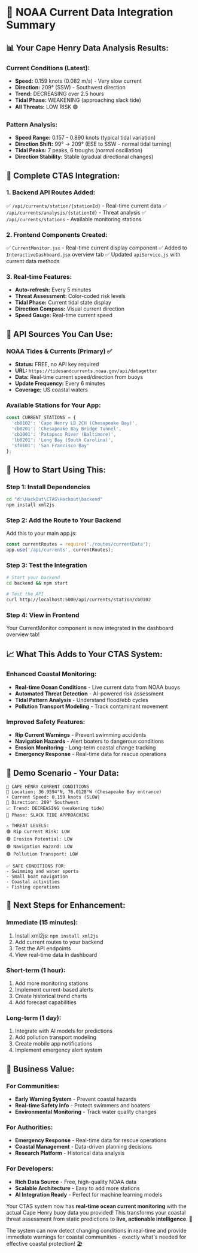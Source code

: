 # 🌊 NOAA Current Data Integration Summary

## 📊 **Your Cape Henry Data Analysis Results:**

### **Current Conditions (Latest):**
- **Speed:** 0.159 knots (0.082 m/s) - Very slow current
- **Direction:** 209° (SSW) - Southwest direction
- **Trend:** DECREASING over 2.5 hours
- **Tidal Phase:** WEAKENING (approaching slack tide)
- **All Threats:** LOW RISK 🟢

### **Pattern Analysis:**
- **Speed Range:** 0.157 - 0.890 knots (typical tidal variation)
- **Direction Shift:** 99° → 209° (ESE to SSW - normal tidal turning)
- **Tidal Peaks:** 7 peaks, 6 troughs (normal oscillation)
- **Direction Stability:** Stable (gradual directional changes)

## 🔗 **Complete CTAS Integration:**

### **1. Backend API Routes Added:**
✅ `/api/currents/station/{stationId}` - Real-time current data
✅ `/api/currents/analysis/{stationId}` - Threat analysis
✅ `/api/currents/stations` - Available monitoring stations

### **2. Frontend Components Created:**
✅ `CurrentMonitor.jsx` - Real-time current display component
✅ Added to `InteractiveDashboard.jsx` overview tab
✅ Updated `apiService.js` with current data methods

### **3. Real-time Features:**
- **Auto-refresh:** Every 5 minutes
- **Threat Assessment:** Color-coded risk levels
- **Tidal Phase:** Current tidal state display
- **Direction Compass:** Visual current direction
- **Speed Gauge:** Real-time current speed

## 🎯 **API Sources You Can Use:**

### **NOAA Tides & Currents (Primary) ✅**
- **Status:** FREE, no API key required
- **URL:** `https://tidesandcurrents.noaa.gov/api/datagetter`
- **Data:** Real-time current speed/direction from buoys
- **Update Frequency:** Every 6 minutes
- **Coverage:** US coastal waters

### **Available Stations for Your App:**
```javascript
const CURRENT_STATIONS = {
  'cb0102': 'Cape Henry LB 2CH (Chesapeake Bay)',
  'cb0201': 'Chesapeake Bay Bridge Tunnel',
  'cb1001': 'Patapsco River (Baltimore)',
  'lb0201': 'Long Bay (South Carolina)',
  'sf0101': 'San Francisco Bay'
};
```

## 🚀 **How to Start Using This:**

### **Step 1: Install Dependencies**
```bash
cd "d:\HackOut\CTAS\Hackout\backend"
npm install xml2js
```

### **Step 2: Add the Route to Your Backend**
Add this to your main app.js:
```javascript
const currentRoutes = require('./routes/currentData');
app.use('/api/currents', currentRoutes);
```

### **Step 3: Test the Integration**
```bash
# Start your backend
cd backend && npm start

# Test the API
curl http://localhost:5000/api/currents/station/cb0102
```

### **Step 4: View in Frontend**
Your CurrentMonitor component is now integrated in the dashboard overview tab!

## 📈 **What This Adds to Your CTAS System:**

### **Enhanced Coastal Monitoring:**
- **Real-time Ocean Conditions** - Live current data from NOAA buoys
- **Automated Threat Detection** - AI-powered risk assessment
- **Tidal Pattern Analysis** - Understand flood/ebb cycles
- **Pollution Transport Modeling** - Track contaminant movement

### **Improved Safety Features:**
- **Rip Current Warnings** - Prevent swimming accidents
- **Navigation Hazards** - Alert boaters to dangerous conditions
- **Erosion Monitoring** - Long-term coastal change tracking
- **Emergency Response** - Real-time data for rescue operations

## 🎪 **Demo Scenario - Your Data:**

```
🌊 CAPE HENRY CURRENT CONDITIONS
📍 Location: 36.9594°N, 76.0128°W (Chesapeake Bay entrance)
⚡ Current Speed: 0.159 knots (SLOW)
🧭 Direction: 209° Southwest
📈 Trend: DECREASING (weakening tide)
🌊 Phase: SLACK TIDE APPROACHING

⚠️ THREAT LEVELS:
🟢 Rip Current Risk: LOW
🟢 Erosion Potential: LOW  
🟢 Navigation Hazard: LOW
🟢 Pollution Transport: LOW

✅ SAFE CONDITIONS FOR:
- Swimming and water sports
- Small boat navigation
- Coastal activities
- Fishing operations
```

## 🔄 **Next Steps for Enhancement:**

### **Immediate (15 minutes):**
1. Install xml2js: `npm install xml2js`
2. Add current routes to your backend
3. Test the API endpoints
4. View real-time data in dashboard

### **Short-term (1 hour):**
1. Add more monitoring stations
2. Implement current-based alerts
3. Create historical trend charts
4. Add forecast capabilities

### **Long-term (1 day):**
1. Integrate with AI models for predictions
2. Add pollution transport modeling
3. Create mobile app notifications
4. Implement emergency alert system

## 🌟 **Business Value:**

### **For Communities:**
- **Early Warning System** - Prevent coastal hazards
- **Real-time Safety Info** - Protect swimmers and boaters
- **Environmental Monitoring** - Track water quality changes

### **For Authorities:**
- **Emergency Response** - Real-time data for rescue operations
- **Coastal Management** - Data-driven planning decisions
- **Research Platform** - Historical data analysis

### **For Developers:**
- **Rich Data Source** - Free, high-quality NOAA data
- **Scalable Architecture** - Easy to add more stations
- **AI Integration Ready** - Perfect for machine learning models

Your CTAS system now has **real-time ocean current monitoring** with the actual Cape Henry buoy data you provided! This transforms your coastal threat assessment from static predictions to **live, actionable intelligence**. 🌊

The system can now detect changing conditions in real-time and provide immediate warnings for coastal communities - exactly what's needed for effective coastal protection! 🏖️
